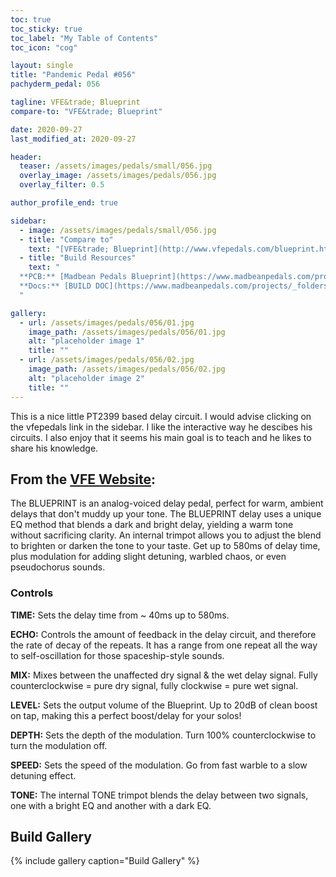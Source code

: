 ```yaml
---
toc: true
toc_sticky: true
toc_label: "My Table of Contents"
toc_icon: "cog"

layout: single
title: "Pandemic Pedal #056"
pachyderm_pedal: 056

tagline: VFE&trade; Blueprint
compare-to: "VFE&trade; Blueprint"

date: 2020-09-27
last_modified_at: 2020-09-27

header:
  teaser: /assets/images/pedals/small/056.jpg
  overlay_image: /assets/images/pedals/056.jpg
  overlay_filter: 0.5

author_profile_end: true

sidebar:
  - image: /assets/images/pedals/small/056.jpg
  - title: "Compare to"
    text: "[VFE&trade; Blueprint](http://www.vfepedals.com/blueprint.html)"
  - title: "Build Resources"
    text: "
  **PCB:** [Madbean Pedals Blueprint](https://www.madbeanpedals.com/projects/index.html)<br>
  **Docs:** [BUILD DOC](https://www.madbeanpedals.com/projects/_folders/VFE/docs/VFE_Blueprint.zip)
  "

gallery:
  - url: /assets/images/pedals/056/01.jpg
    image_path: /assets/images/pedals/056/01.jpg
    alt: "placeholder image 1"
    title: ""
  - url: /assets/images/pedals/056/02.jpg
    image_path: /assets/images/pedals/056/02.jpg
    alt: "placeholder image 2"
    title: ""
---
```


This is a nice little PT2399 based delay circuit. I would advise clicking on the vfepedals link in the sidebar. I like the interactive way he descibes his circuits. I also enjoy that it seems his main goal is to teach and he likes to share his knowledge.

## From the [VFE Website](http://vfepedals.com/blueprint.html):

The BLUEPRINT is an analog-voiced delay pedal, perfect for warm, ambient delays that don't muddy up your tone. The BLUEPRINT delay uses a unique EQ method that blends a dark and bright delay, yielding a warm tone without sacrificing clarity. An internal trimpot allows you to adjust the blend to brighten or darken the tone to your taste. Get up to 580ms of delay time, plus modulation for adding slight detuning, warbled chaos, or even pseudochorus sounds.

### Controls

**TIME:** Sets the delay time from ~ 40ms up to 580ms.

**ECHO:** Controls the amount of feedback in the delay circuit, and therefore the rate of decay of the repeats. It has a range from one repeat all the way to self-oscillation for those spaceship-style sounds.

**MIX:** Mixes between the unaffected dry signal & the wet delay signal. Fully counterclockwise = pure dry signal, fully clockwise = pure wet signal.

**LEVEL:** Sets the output volume of the Blueprint. Up to 20dB of clean boost on tap, making this a perfect boost/delay for your solos!

**DEPTH:** Sets the depth of the modulation. Turn 100% counterclockwise to turn the modulation off.

**SPEED:** Sets the speed of the modulation. Go from fast warble to a slow detuning effect.

**TONE:** The internal TONE trimpot blends the delay between two signals, one with a bright EQ and another with a dark EQ.

## Build Gallery

{% include gallery caption="Build Gallery" %}